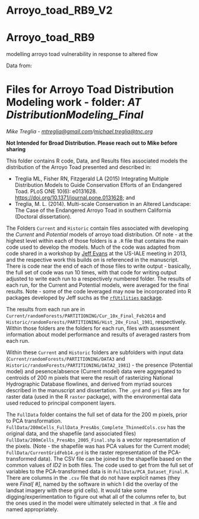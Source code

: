 # Arroyo_toad_RB9_V2

# Arroyo_toad_RB9
modelling arroyo toad vulnerability in response to altered flow

Data from:

# Files for Arroyo Toad Distribution Modeling work - folder: *AT DistributionModeling_Final*

*Mike Treglia - mtreglia@gmail.com/michael.treglia@tnc.org*

**Not Intended for Broad Distribution. Please reach out to Mike before sharing**

This folder contains R code, Data, and Results files associated models the
distribution of the Arroyo Toad presented and described in:
* Treglia ML, Fisher RN, Fitzgerald LA (2015) Integrating Multiple Distribution
  Models to Guide Conservation Efforts of an Endangered Toad. PLoS ONE 10(6):
  e0131628. https://doi.org/10.1371/journal.pone.0131628; and
* Treglia, M. L. (2014). Multi-scale Conservation in an Altered Landscape: The
  Case of the Endangered Arroyo Toad in southern California (Doctoral
  dissertation).

The Folders `Current` and `Historic` contain files associated with developing
the *Current* and *Potential* models of arroyo toad distribution. Of note - at
the highest level within each of those folders is a `.R` file that contains the
main code used to develop the models. Much of the code was adapted from code
shared in a workshop by
[Jeff Evans](https://evansmurphy.wixsite.com/evansspatial/about_us) at the
US-IALE meeting in 2013, and the respective work this builds on is referenced in
the manuscript. There is code near the end of each of those files to write
output - basically, the full set of code was run 10 times, with that code for
writing output adjusted to write each run to a respectively numbered folder. The
results of each run, for the Current and Potential models, were averaged for the
final results. Note - some of the code leveraged may now be incorporated into R
packages developed by Jeff suchs as the
[`rfUtilities` package](https://github.com/jeffreyevans/rfUtilities).

The results from each run are in
`Current/randomForests/PARTITIONING/Cur_10x_Final_Feb2014` and
`Historic/randomForests/PARTITIONING/Hist_20x_Final_1981`, respectively. Within
those folders are the folders for each run, files with assessment information
about model performance and results of averaged rasters from each run.

Within these `Current` and `Historic` folders are subfolders with input data
(`Current/randomForests/PARTITIONING/DATA3` and
`Historic/randomForests/PARTITIONING/DATA2_1981`) - the presence (Potential
model) and pesence/absence (Current model) data were aggregated to centroids of
200 m pixels that were the result of rasterizing National Hydrographic Database
flowlines, and derived from myriad sources described in the manuscript and
dissertation. The `.grd` and `gri` files are for raster data (used in the R
`raster` package), with the environmental data used reduced to principal
component layers.

The `FullData` folder contains the full set of data for the 200 m pixels, prior
to PCA transformation.
`FullData/200mCells_FullData_PresAbs_Complete_ThinnedCols.csv` has the original
data, and the shapefile (and associated files)
`FullData/200mCells_PresAbs_2005_Final.shp` is a vector representation of the
pixels. (Note - the shapefile was has PCA values for the Current model;
`FullData/CurrentGridFeb14.grd` is the raster representation of the
PCA-transformed data). The CSV file can be joined to the shapefile based on the
common values of *ID2* in both files. The code used to get from the full set of
variables to the PCA-transformed data is in `FullData/PCA_Dataset_Final.R`.
There are columns in the `.csv` file that do not have explicit names (they were
*Final[ #]*, named by the software in which I did the overlay of the landsat
imagery with these grid cells). It would take some digging/experimentation to
figure out what all of the columns refer to, but the ones used in the model were
ultimately selected in that `.R` file and named appropriately.
